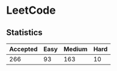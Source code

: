 # LeetCode

## Statistics

Accepted | Easy | Medium | Hard
---------|------|--------|-----
266      | 93   | 163    | 10
